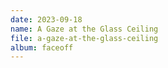 ```yaml
---
date: 2023-09-18
name: A Gaze at the Glass Ceiling
file: a-gaze-at-the-glass-ceiling
album: faceoff
---
```


<!-- A calm yet very distinctive piece right from the beginning. It constantly goes on harmonic travels, visiting the major scale in 0:47, moving over great dissonances past 1:22, seventh chords following 1:44, and then even hanging out a bit with the theme from "A Faceoff with the Past"! Despite my ambitions to finally compose something beyond the fifth minute, or even pass the sixth, my initial ending idea turned out to be a complete failure and I had to limit myself to something rather unsatisfying. -->
